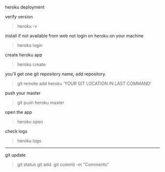 heroku deployment

verify version
>heroku -v

install if not available from web
not login on heroku on your machine
>heroku login

create heroku app
>heroku create

you'll get one git repository name, add repository.
> git remote add heroku 'YOUR GIT LOCATION IN LAST COMMAND'

push your master 
>git push heroku master 

open the app
>heroku open

check logs
>heroku logs

-----------------

git update

>git status
>git add.
>git commit -m "Comments"


